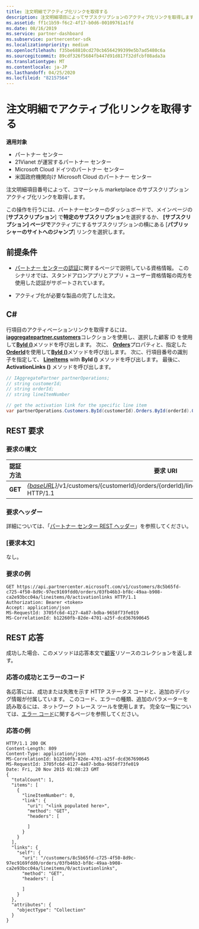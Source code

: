 ```yaml
---
title: 注文明細でアクティブ化リンクを取得する
description: 注文明細項目によってサブスクリプションのアクティブ化リンクを取得します。
ms.assetid: ff1c1b59-f6c2-4f17-b0d6-00109761a1fd
ms.date: 08/16/2019
ms.service: partner-dashboard
ms.subservice: partnercenter-sdk
ms.localizationpriority: medium
ms.openlocfilehash: f35be68810cd270cb6564299399e5b7ad5480c6a
ms.sourcegitcommit: 89cdf326f5684fb447d91d817f32dfcbf08ada3a
ms.translationtype: MT
ms.contentlocale: ja-JP
ms.lasthandoff: 04/25/2020
ms.locfileid: "82157564"
---
```

# <a name="get-activation-link-by-order-line-item"></a>注文明細でアクティブ化リンクを取得する

**適用対象**

- パートナー センター
- 21Vianet が運営するパートナー センター
- Microsoft Cloud ドイツのパートナー センター
- 米国政府機関向け Microsoft Cloud のパートナー センター

注文明細項目番号によって、コマーシャル marketplace のサブスクリプションアクティブ化リンクを取得します。

この操作を行うには、パートナーセンターのダッシュボードで、メインページの [**サブスクリプション**] で**特定のサブスクリプション**を選択するか、 **[サブスクリプション] ページで**アクティブにするサブスクリプションの横にある [**パブリッシャーのサイトへのジャンプ**] リンクを選択します。

## <a name="prerequisites"></a>前提条件

- [パートナー センターの認証](partner-center-authentication.md)に関するページで説明している資格情報。 このシナリオでは、スタンドアロンアプリとアプリ + ユーザー資格情報の両方を使用した認証がサポートされています。

- アクティブ化が必要な製品の完了した注文。

## <a name="c"></a>C\#

行項目のアクティベーションリンクを取得するには、 [**iaggregatepartner.customers**](https://docs.microsoft.com/dotnet/api/microsoft.store.partnercenter.ipartner.customers)コレクションを使用し、選択した顧客 ID を使用して[**ById ()**](https://docs.microsoft.com/dotnet/api/microsoft.store.partnercenter.customers.icustomercollection.byid)メソッドを呼び出します。 次に、 [**Orders**](https://docs.microsoft.com/dotnet/api/microsoft.store.partnercenter.customers.icustomer.orders)プロパティと、指定した[**OrderId**](https://docs.microsoft.com/dotnet/api/microsoft.store.partnercenter.models.orders.order.id)を使用して[**ById ()**](https://docs.microsoft.com/dotnet/api/microsoft.store.partnercenter.orders.iordercollection.byid)メソッドを呼び出します。 次に、行項目番号の識別子を指定して、 [**LineItems**](https://docs.microsoft.com/dotnet/api/microsoft.store.partnercenter.orders.iordercollection.get) with **ById ()** メソッドを呼び出します。  最後に、 **ActivationLinks ()** メソッドを呼び出します。

```csharp
// IAggregatePartner partnerOperations;
// string customerId;
// string orderId;
// string lineItemNumber

// get the activation link for the specific line item
var partnerOperations.Customers.ById(customerId).Orders.ById(orderId).OrderLineItems.ById(lineItemNumber).ActivationLinks();
```

## <a name="rest-request"></a>REST 要求

### <a name="request-syntax"></a>要求の構文

| 認証方法  | 要求 URI                                                                                                                               |
|---------|-------------------------------------------------------------------------------------------------------------------------------------------|
| **GET** | [*{baseURL}*](partner-center-rest-urls.md)/v1/customers/{customerId}/orders/{orderId}/lineitems/{lineItemNumber}/activationlinks HTTP/1.1 |

### <a name="request-headers"></a>要求ヘッダー

詳細については、「[パートナー センター REST ヘッダー](headers.md)」を参照してください。

### <a name="request-body"></a>[要求本文]

なし。

### <a name="request-example"></a>要求の例

```http
GET https://api.partnercenter.microsoft.com/v1/customers/8c5b65fd-c725-4f50-8d9c-97ec9169fdd0/orders/03fb46b3-bf8c-49aa-b908-ca2e93bcc04a/lineitems/0/activationlinks HTTP/1.1
Authorization: Bearer <token>
Accept: application/json
MS-RequestId: 3705fc6d-4127-4a87-bdba-9658f73fe019
MS-CorrelationId: b12260fb-82de-4701-a25f-dcd367690645
```

## <a name="rest-response"></a>REST 応答

成功した場合、このメソッドは応答本文で[顧客](customer-resources.md#customer)リソースのコレクションを返します。

### <a name="response-success-and-error-codes"></a>応答の成功とエラーのコード

各応答には、成功または失敗を示す HTTP ステータス コードと、追加のデバッグ情報が付属しています。 このコード、エラーの種類、追加のパラメーターを読み取るには、ネットワーク トレース ツールを使用します。 完全な一覧については、[エラー コード](error-codes.md)に関するページを参照してください。

### <a name="response-example"></a>応答の例

```http
HTTP/1.1 200 OK
Content-Length: 809
Content-Type: application/json
MS-CorrelationId: b12260fb-82de-4701-a25f-dcd367690645
MS-RequestId: 3705fc6d-4127-4a87-bdba-9658f73fe019
Date: Fri, 20 Nov 2015 01:08:23 GMT
{
  "totalCount": 1,
  "items": [
    {
      "lineItemNumber": 0,
      "link": {
        "uri": "<link populated here>",
        "method": "GET",
        "headers": [

        ]
      }
    }
  ],
  "links": {
    "self": {
      "uri": "/customers/8c5b65fd-c725-4f50-8d9c-97ec9169fdd0/orders/03fb46b3-bf8c-49aa-b908-ca2e93bcc04a/lineitems/0/activationlinks",
      "method": "GET",
      "headers": [

      ]
    }
  },
  "attributes": {
    "objectType": "Collection"
  }
}
```
